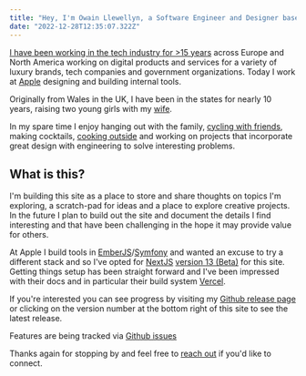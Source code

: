 ```yaml
---
title: "Hey, I'm Owain Llewellyn, a Software Engineer and Designer based in Austin, TX."
date: "2022-12-28T12:35:07.322Z"
---
```


[I have been working in the tech industry for >15 years](https://www.linkedin.com/in/owainllewellyn) across Europe and North America working on digital products and services for a variety of luxury brands, tech companies and government organizations. Today I work at [Apple](https://apple.com) designing and building internal tools.

Originally from Wales in the UK, I have been in the states for nearly 10 years, raising two young girls with my [wife](https://www.selostudios.com/about).

In my spare time I enjoy hanging out with the family, [cycling with friends](https://breakfastclubatx.com), making cocktails, [cooking outside](https://us.gozney.com) and working on projects that incorporate great design with engineering to solve interesting problems.

## What is this?
I'm building this site as a place to store and share thoughts on topics I'm exploring, a scratch-pad for ideas and a place to explore creative projects. In the future I plan to build out the site and document the details I find interesting and that have been challenging in the hope it may provide value for others.

At Apple I build tools in [EmberJS](https://emberjs.com)/[Symfony](https://symfony.com) and wanted an excuse to try a different stack and so I've opted for [NextJS](https://nextjs.org) [version 13 (Beta)](https://beta.nextjs.org/docs) for this site. Getting things setup has been straight forward and I've been impressed with their docs and in particular their build system [Vercel](https://vercel.com).

If you're interested you can see progress by visiting my [Github release page](https://github.com/owzzz/owainl.blog/releases) or clicking on the version number at the bottom right of this site to see the latest release.

Features are being tracked via [Github issues](https://github.com/owzzz/owainl.blog/issues?q=is%3Aissue+is%3Aopen+sort%3Aupdated-desc)

Thanks again for stopping by and feel free to [reach out](mailto:owain@owainl.co?subject=Website%20enquiry) if you'd like to connect.